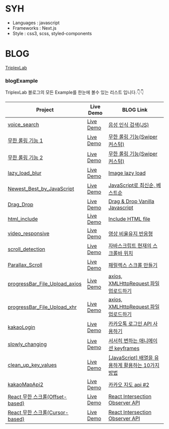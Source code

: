 # SYH
- Languages : javascript
- Frameworks : Next.js
- Style : css3, scss, styled-components

# BLOG
[TriplexLab](https://triplexlab.tistory.com/)

### blogExample
TriplexLab 블로그의 모든 Example를 한눈에 볼수 있는 리스트 입니다.👇👇

|Project|Live Demo|BLOG Link|
|---|---|---|
[voice_search](https://github.com/younhoso/younhoso/tree/main/blogExample/voice_search/)|[Live Demo](https://younhoso.github.io/younhoso/blogExample/voice_search/)|[음성 인식 검색(JS)](https://triplexblog.kr/167)|
[무한 롤링 기능 1](https://github.com/younhoso/younhoso/tree/main/blogExample/infinite_rolling/ex1)|[Live Demo](https://younhoso.github.io/younhoso/blogExample/infinite_rolling/ex1)|[무한 롤링 기능(Swiper 커스텀)](https://triplexblog.kr/259)|
[무한 롤링 기능 2](https://github.com/younhoso/younhoso/tree/main/blogExample/infinite_rolling/ex2)|[Live Demo](https://younhoso.github.io/younhoso/blogExample/infinite_rolling/ex2)|[무한 롤링 기능(Swiper 커스텀)](https://triplexblog.kr/259)|[slider_custom](https://github.com/younhoso/younhoso/tree/main/blogExample/slider_custom/)|[Live Demo](https://younhoso.github.io/younhoso/blogExample/slider_custom/)|[slider_custom](https://triplexblog.kr/82)|
[lazy_load_blur](https://github.com/younhoso/younhoso/tree/main/blogExample/lazy_load_blur)|[Live Demo](https://younhoso.github.io/younhoso/blogExample/lazy_load_blur/)|[Image lazy load](https://triplexblog.kr/129)|
[Newest_Best_by_JavaScript](https://github.com/younhoso/younhoso/tree/main/blogExample/Newest_Best_by_JavaScript)|[Live Demo](https://younhoso.github.io/younhoso/blogExample/Newest_Best_by_JavaScript/)|[JavaScript로 최신순, 베스트순](https://triplexblog.kr/190)|
[Drag_Drop](https://github.com/younhoso/younhoso/tree/main/blogExample/Drag_Drop)|[Live Demo](https://younhoso.github.io/younhoso/blogExample/Drag_Drop/)|[Drag & Drop Vanilla Javascript](https://triplexblog.kr/156)|
[html_include](https://github.com/younhoso/younhoso/tree/main/blogExample/html_include)|[Live Demo](https://younhoso.github.io/younhoso/blogExample/html_include/)|[Include HTML file](https://triplexblog.kr/107)|
[video_responsive](https://github.com/younhoso/younhoso/tree/main/blogExample/video_responsive)|[Live Demo](https://younhoso.github.io/younhoso/blogExample/video_responsive/)|[영상 비율유지 반응형](https://triplexblog.kr/64)|
[scroll_detection](https://github.com/younhoso/younhoso/tree/main/blogExample/scroll_detection)|[Live Demo](https://younhoso.github.io/younhoso/blogExample/scroll_detection/)|[자바스크립트 현재의 스크롤바 위치](https://triplexblog.kr/152)|
[Parallax_Scroll](https://github.com/younhoso/younhoso/tree/main/blogExample/Parallax_Scroll)|[Live Demo](https://younhoso.github.io/younhoso/blogExample/Parallax_Scroll/)|[패럴렉스 스크롤 만들기](https://triplexblog.kr/7)|
[progressBar_File_Upload_axios](https://github.com/younhoso/younhoso/tree/main/blogExample/File_Upload/axios/)|[Live Demo](https://younhoso.github.io/younhoso/blogExample/File_Upload/axios/)|[axios, XMLHttpRequest 파일 업로드하기](https://triplexblog.kr/184)|
[progressBar_File_Upload_xhr](https://github.com/younhoso/younhoso/tree/main/blogExample/File_Upload/xhr/)|[Live Demo](https://younhoso.github.io/younhoso/blogExample/File_Upload/xhr/)|[axios, XMLHttpRequest 파일 업로드하기](https://triplexblog.kr/184)|
[kakaoLogin](https://github.com/younhoso/younhoso/tree/main/blogExample/kakaoLogin/)|[Live Demo](https://younhoso.github.io/younhoso/blogExample/kakaoLogin/)|[카카오톡 로그인 API 사용하기](https://triplexblog.kr/55)|
[slowly_changing](https://github.com/younhoso/younhoso/tree/main/blogExample/slowly_changing/)|[Live Demo](https://younhoso.github.io/younhoso/blogExample/slowly_changing/)|[서서히 변하는 애니메이션 keyframes](https://triplexblog.kr/202)|
[clean_up_key_values](https://github.com/younhoso/younhoso/tree/main/blogExample/clean_up_key_values/)|[Live Demo](https://younhoso.github.io/younhoso/blogExample/clean_up_key_values/)|[[JavaScript] 배열을 유용하게 활용하는 10가지 방법](https://triplexblog.kr/113)|
[kakaoMapApi2](https://github.com/younhoso/younhoso/tree/main/blogExample/kakaoMapApi2/)|[Live Demo](https://younhoso.github.io/younhoso/blogExample/kakaoMapApi2/)|[카카오 지도 api #2](https://triplexblog.kr/189)|
[React 무한 스크롤(Offset-based)](https://github.com/younhoso/younhoso/tree/main/blogExample/React_infinite_scroll(Offset-based)/)|[Live Demo](https://younhoso.github.io/younhoso/blogExample/React_infinite_scroll(Offset-based)/build/)|[React Intersection Observer API](https://triplexblog.kr/221)|
[React 무한 스크롤(Cursor-based)](https://github.com/younhoso/younhoso/tree/main/blogExample/React_infinite_scroll(Cursor-based)/)|[Live Demo](https://younhoso.github.io/younhoso/blogExample/React_infinite_scroll(Cursor-based)/build/)|[React Intersection Observer API](https://triplexblog.kr/221)|
